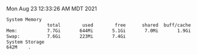 Mon Aug 23 12:33:26 AM MDT 2021
```bash
System Memory
               total        used        free      shared  buff/cache   available
Mem:           7.7Gi       644Mi       5.1Gi       7.0Mi       1.9Gi       6.7Gi
Swap:          7.6Gi       223Mi       7.4Gi
System Storage
642M	.
```
```bash
